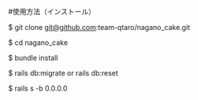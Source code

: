 #使用方法（インストール）

$ git clone git@github.com:team-qtaro/nagano_cake.git

$ cd nagano_cake

$ bundle install

$ rails db:migrate  or  rails db:reset

$ rails s -b 0.0.0.0
